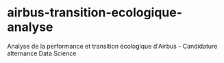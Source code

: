 # airbus-transition-ecologique-analyse
Analyse de la performance et transition écologique d'Airbus - Candidature alternance Data Science
